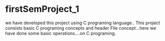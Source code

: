 # firstSemProject_1
we have developed this project using C programing language.. This project consists basic C programing concepts and header File concept...here we have done some basic operations....on C programing.
